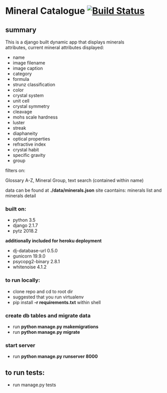 # Mineral Catalogue [![Build Status](https://travis-ci.com/whiletrace/mineral_catalogue.svg?branch=master)](https://travis-ci.com/whiletrace/mineral_catalogue)
## summary
This is a django  built dynamic app that displays minerals <br/>attributes,
current mineral attributes displayed: 

* name
* image filename
* image caption
* category
* formula
* strunz classification
* color
* crystal system
* unit cell
* crystal symmetry
* cleavage
* mohs scale hardness
* luster
* streak
* diaphaneity
* optical properties
* refractive index
* crystal habit
* specific gravity
* group

filters on:

Glossary A-Z, Mineral Group, text search (contained within name)

data can be found at **./data/minerals.json**
site caontains: minerals list and minerals detail

 ### built on:
 * python  3.5
 * django  2.1.7
 * pytz 2018.2
 
 **additionally included for heroku deployment**
 * dj-database-url 0.5.0
 * gunicorn 19.9.0
 * psycopg2-binary 2.8.1
 * whitenoise 4.1.2
 
 ### to run locally:
 * clone repo and cd to root dir
 * suggested that you run virtualenv
 * pip install **-r requirements.txt** within shell
 
 ### create db tables and migrate data
 *  run **python manage.py makemigrations**
 *  run **python manage.py migrate** 
 
 ### start server
 *  run **python manage.py runserver 8000**
 ## to run tests:
 * run manage.py tests
